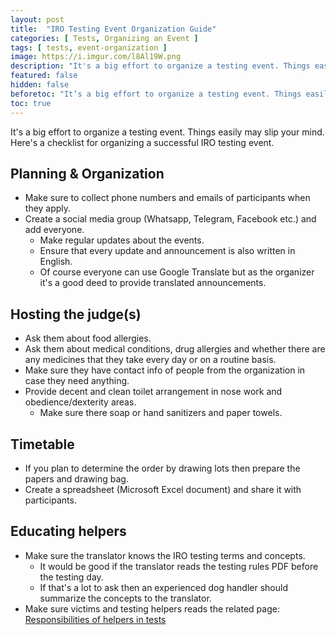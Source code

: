 ```yaml
---
layout: post
title:  "IRO Testing Event Organization Guide"
categories: [ Tests, Organizing an Event ]
tags: [ tests, event-organization ]
image: https://i.imgur.com/l8Al19W.png
description: "It's a big effort to organize a testing event. Things easily may slip your mind. Here's a check list for organizing a successful IRO testing event."
featured: false
hidden: false
beforetoc: "It’s a big effort to organize a testing event. Things easily may slip your mind. Here’s a checklist for organizing a successful IRO testing event."
toc: true
---
```


It's a big effort to organize a testing event. Things easily may slip your mind. Here's a checklist for organizing a successful IRO testing event.

## Planning & Organization

* Make sure to collect phone numbers and emails of participants when they apply.
* Create a social media group (Whatsapp, Telegram, Facebook etc.) and add everyone.
  - Make regular updates about the events.
  - Ensure that every update and announcement is also written in English.
  - Of course everyone can use Google Translate but as the organizer it's a good deed to provide translated announcements.

## Hosting the judge(s)

* Ask them about food allergies.
* Ask them about medical conditions, drug allergies and whether there are any medicines that they take every day or on a routine basis.
* Make sure they have contact info of people from the organization in case they need anything.
* Provide decent and clean toilet arrangement in nose work and obedience/dexterity areas.
  - Make sure there soap or hand sanitizers and paper towels.

## Timetable

* If you plan to determine the order by drawing lots then prepare the papers and drawing bag.
* Create a spreadsheet (Microsoft Excel document) and share it with participants.

## Educating helpers

* Make sure the translator knows the IRO testing terms and concepts.
  - It would be good if the translator reads the testing rules PDF before the testing day.
  - If that's a lot to ask then an experienced dog handler should summarize the concepts to the translator.
* Make sure victims and testing helpers reads the related page: [Responsibilities of helpers in tests](/responsibilities-of-testing-helpers/)